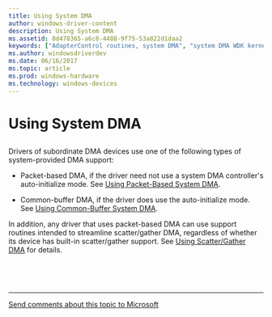 ```yaml
---
title: Using System DMA
author: windows-driver-content
description: Using System DMA
ms.assetid: 8d478365-a6c8-4488-9f75-53a822d1daa2
keywords: ["AdapterControl routines, system DMA", "system DMA WDK kernel", "adapter objects WDK kernel , system DMA", "DMA transfers WDK kernel , system DMA", "slave devices WDK DMA", "system DMA WDK kernel , about system DMA"]
ms.author: windowsdriverdev
ms.date: 06/16/2017
ms.topic: article
ms.prod: windows-hardware
ms.technology: windows-devices
---
```


# Using System DMA


## <a href="" id="ddk-using-system-dma-kg"></a>


Drivers of subordinate DMA devices use one of the following types of system-provided DMA support:

-   Packet-based DMA, if the driver need not use a system DMA controller's auto-initialize mode. See [Using Packet-Based System DMA](using-packet-based-system-dma.md).

-   Common-buffer DMA, if the driver does use the auto-initialize mode. See [Using Common-Buffer System DMA](using-common-buffer-system-dma.md).

In addition, any driver that uses packet-based DMA can use support routines intended to streamline scatter/gather DMA, regardless of whether its device has built-in scatter/gather support. See [Using Scatter/Gather DMA](using-scatter-gather-dma.md) for details.

 

 


--------------------
[Send comments about this topic to Microsoft](mailto:wsddocfb@microsoft.com?subject=Documentation%20feedback%20%5Bkernel\kernel%5D:%20Using%20System%20DMA%20%20RELEASE:%20%286/14/2017%29&body=%0A%0APRIVACY%20STATEMENT%0A%0AWe%20use%20your%20feedback%20to%20improve%20the%20documentation.%20We%20don't%20use%20your%20email%20address%20for%20any%20other%20purpose,%20and%20we'll%20remove%20your%20email%20address%20from%20our%20system%20after%20the%20issue%20that%20you're%20reporting%20is%20fixed.%20While%20we're%20working%20to%20fix%20this%20issue,%20we%20might%20send%20you%20an%20email%20message%20to%20ask%20for%20more%20info.%20Later,%20we%20might%20also%20send%20you%20an%20email%20message%20to%20let%20you%20know%20that%20we've%20addressed%20your%20feedback.%0A%0AFor%20more%20info%20about%20Microsoft's%20privacy%20policy,%20see%20http://privacy.microsoft.com/default.aspx. "Send comments about this topic to Microsoft")



